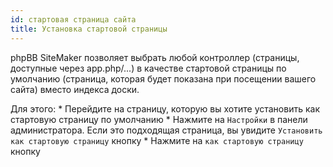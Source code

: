 ```yaml
---
id: стартовая страница сайта
title: Установка стартовой страницы
---
```


phpBB SiteMaker позволяет выбрать любой контроллер (страницы, доступные через app.php/...) в качестве стартовой страницы по умолчанию (страница, которая будет показана при посещении вашего сайта) вместо индекса доски.

Для этого: * Перейдите на страницу, которую вы хотите установить как стартовую страницу по умолчанию * Нажмите на `Настройки` в панели администратора. Если это подходящая страница, вы увидите `Установить как стартовую страницу` кнопку * Нажмите на `как стартовую страницу` кнопку